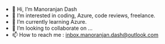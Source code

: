 - 👋 Hi, I’m Manoranjan Dash
- 👀 I’m interested in coding, Azure, code reviews, freelance.
- 🌱 I’m currently learning Azure.
- 💞️ I’m looking to collaborate on ...
- 📫 How to reach me : inbox.manoranjan.dash@outlook.com

<!---
ManoranjanDash104/ManoranjanDash104 is a ✨ special ✨ repository because its `README.md` (this file) appears on your GitHub profile.
You can click the Preview link to take a look at your changes.
--->
